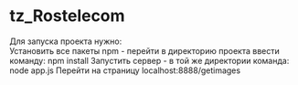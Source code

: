# tz_Rostelecom
Для запуска проекта нужно:<br/>
Установить все пакеты npm - перейти в директорию проекта ввести команду: npm install
Запустить сервер - в той же директории команда: node app.js
Перейти на страницу localhost:8888/getimages
